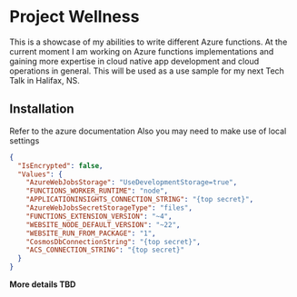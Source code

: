 # Project Wellness

This is a showcase of my abilities to write different Azure functions. At the current moment I am working on Azure functions implementations and gaining more expertise in cloud native app development and cloud operations in general. This will be used as a use sample for my next Tech Talk in Halifax, NS.

## Installation
Refer to the azure documentation
Also you may need to make use of local settings

```json
{
  "IsEncrypted": false,
  "Values": {
    "AzureWebJobsStorage": "UseDevelopmentStorage=true",
    "FUNCTIONS_WORKER_RUNTIME": "node",
    "APPLICATIONINSIGHTS_CONNECTION_STRING": "{top secret}",
    "AzureWebJobsSecretStorageType": "files",
    "FUNCTIONS_EXTENSION_VERSION": "~4",
    "WEBSITE_NODE_DEFAULT_VERSION": "~22",
    "WEBSITE_RUN_FROM_PACKAGE": "1",
    "CosmosDbConnectionString": "{top secret}",
    "ACS_CONNECTION_STRING": "{top secret}"
  }
}
```

**More details TBD**

